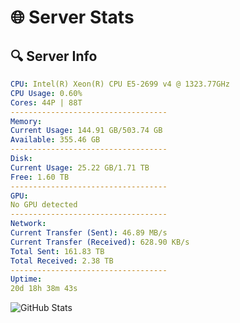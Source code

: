 # 🌐 Server Stats
## 🔍 Server Info
```yaml
CPU: Intel(R) Xeon(R) CPU E5-2699 v4 @ 1323.77GHz
CPU Usage: 0.60%
Cores: 44P | 88T
-----------------------------------
Memory:
Current Usage: 144.91 GB/503.74 GB
Available: 355.46 GB
-----------------------------------
Disk:
Current Usage: 25.22 GB/1.71 TB
Free: 1.60 TB
-----------------------------------
GPU:
No GPU detected
-----------------------------------
Network:
Current Transfer (Sent): 46.89 MB/s
Current Transfer (Received): 628.90 KB/s
Total Sent: 161.83 TB
Total Received: 2.38 TB
-----------------------------------
Uptime:
20d 18h 38m 43s
```
![GitHub Stats](https://img.shields.io/badge/Updated-2025-02-28_17:22:01-blue)